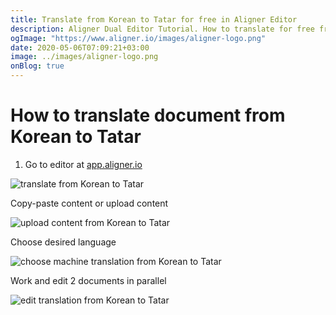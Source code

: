 ```yaml
---
title: Translate from Korean to Tatar for free in Aligner Editor
description: Aligner Dual Editor Tutorial. How to translate for free from Korean to Tatar. Aligner is multilingual document management platform. 
ogImage: "https://www.aligner.io/images/aligner-logo.png"
date: 2020-05-06T07:09:21+03:00
image: ../images/aligner-logo.png
onBlog: true
---
```


# How to translate document from Korean to Tatar

1. Go to editor at [app.aligner.io](https://app.aligner.io "Aligner App web page")

![translate from Korean to Tatar](../aligner-blank-editor.png "translate from Korean to Tatar")

Copy-paste content or upload content

![upload content from Korean to Tatar](../aligner-uploaded-document.png "upload content from Korean to Tatar")

Choose desired language

![choose machine translation from Korean to Tatar](../aligner-language-dropdown.png "choose machine translation from Korean to Tatar")

Work and edit 2 documents in parallel

![edit translation from Korean to Tatar](../aligner-double-sitded-editor.png "edit translation from Korean to Tatar")

